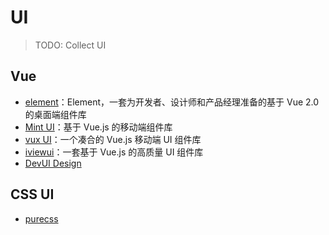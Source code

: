# UI

> TODO: Collect UI

## Vue

- [element](https://element.eleme.cn/)：Element，一套为开发者、设计师和产品经理准备的基于 Vue 2.0 的桌面端组件库
- [Mint UI](http://mint-ui.github.io/)：基于 Vue.js 的移动端组件库
- [vux UI](https://vux.li/)：一个凑合的 Vue.js 移动端 UI 组件库
- [iviewui](https://www.iviewui.com/)：一套基于 Vue.js 的高质量 UI 组件库
- [DevUI Design](https://devui.design/)

## CSS UI

- [purecss](https://www.purecss.cn/)

